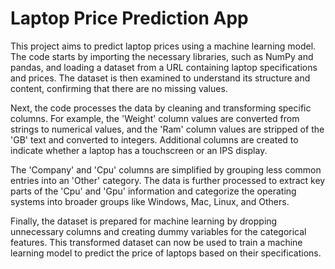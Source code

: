 # Laptop Price Prediction App

 This project aims to predict laptop prices using a machine learning model. The code starts by importing the necessary libraries, such as NumPy and pandas, and loading a dataset from a URL containing laptop specifications and prices. The dataset is then examined to understand its structure and content, confirming that there are no missing values.

Next, the code processes the data by cleaning and transforming specific columns. For example, the 'Weight' column values are converted from strings to numerical values, and the 'Ram' column values are stripped of the 'GB' text and converted to integers. Additional columns are created to indicate whether a laptop has a touchscreen or an IPS display.

The 'Company' and 'Cpu' columns are simplified by grouping less common entries into an 'Other' category. The data is further processed to extract key parts of the 'Cpu' and 'Gpu' information and categorize the operating systems into broader groups like Windows, Mac, Linux, and Others.

Finally, the dataset is prepared for machine learning by dropping unnecessary columns and creating dummy variables for the categorical features. This transformed dataset can now be used to train a machine learning model to predict the price of laptops based on their specifications.







